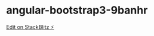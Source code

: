 # angular-bootstrap3-9banhr

[Edit on StackBlitz ⚡️](https://stackblitz.com/edit/angular-bootstrap3-9banhr)